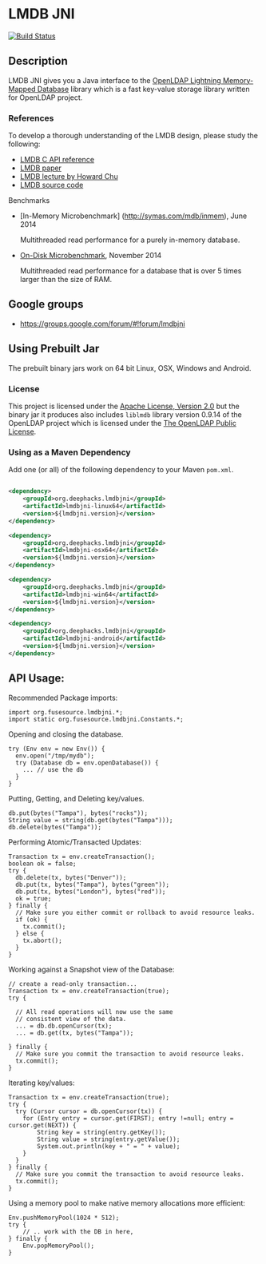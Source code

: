 # LMDB JNI

[![Build Status](https://travis-ci.org/deephacks/lmdbjni.png?branch=master)](https://travis-ci.org/deephacks/lmdbjni)

## Description

LMDB JNI gives you a Java interface to the 
[OpenLDAP Lightning Memory-Mapped Database](http://symas.com/mdb/) library
which is a fast key-value storage library written for OpenLDAP project.

### References

To develop a thorough understanding of the LMDB design, please study the following:

 * [LMDB C API reference](http://symas.com/mdb/doc/group__internal.html)
 * [LMDB paper](http://symas.com/mdb/20120829-LinuxCon-MDB-txt.pdf)
 * [LMDB lecture by Howard Chu](https://www.parleys.com/play/517f58f9e4b0c6dcd95464ae/)
 * [LMDB source code](https://gitorious.org/mdb/mdb/source/libraries/liblmdb)

Benchmarks

* [In-Memory Microbenchmark] (http://symas.com/mdb/inmem), June 2014

   Multithreaded read performance for a purely in-memory database.

* [On-Disk Microbenchmark](http://symas.com/mdb/ondisk), November 2014

   Multithreaded read performance for a database that is over 5 times larger than the size of RAM.

## Google groups

* https://groups.google.com/forum/#!forum/lmdbjni


## Using Prebuilt Jar

The prebuilt binary jars work on 64 bit Linux, OSX, Windows and Android.

### License

This project is licensed under the [Apache License, Version 2.0](http://www.apache.org/licenses/LICENSE-2.0.html) but the binary jar it produces also includes `liblmdb` library version 0.9.14 of the OpenLDAP project which is licensed under the [The OpenLDAP Public License](http://www.openldap.org/software/release/license.html).

### Using as a Maven Dependency

Add one (or all) of the following dependency to your Maven `pom.xml`.

```xml

<dependency>
    <groupId>org.deephacks.lmdbjni</groupId>
    <artifactId>lmdbjni-linux64</artifactId>
    <version>${lmdbjni.version}</version>
</dependency>

<dependency>
    <groupId>org.deephacks.lmdbjni</groupId>
    <artifactId>lmdbjni-osx64</artifactId>
    <version>${lmdbjni.version}</version>
</dependency>

<dependency>
    <groupId>org.deephacks.lmdbjni</groupId>
    <artifactId>lmdbjni-win64</artifactId>
    <version>${lmdbjni.version}</version>
</dependency>

<dependency>
    <groupId>org.deephacks.lmdbjni</groupId>
    <artifactId>lmdbjni-android</artifactId>
    <version>${lmdbjni.version}</version>
</dependency>

```

## API Usage:

Recommended Package imports:

    import org.fusesource.lmdbjni.*;
    import static org.fusesource.lmdbjni.Constants.*;

Opening and closing the database.

    try (Env env = new Env()) {
      env.open("/tmp/mydb");
      try (Database db = env.openDatabase()) {
        ... // use the db
      }
    }

Putting, Getting, and Deleting key/values.

    db.put(bytes("Tampa"), bytes("rocks"));
    String value = string(db.get(bytes("Tampa")));
    db.delete(bytes("Tampa"));

Performing Atomic/Transacted Updates:

    Transaction tx = env.createTransaction();
    boolean ok = false;
    try {
      db.delete(tx, bytes("Denver"));
      db.put(tx, bytes("Tampa"), bytes("green"));
      db.put(tx, bytes("London"), bytes("red"));
      ok = true;
    } finally {
      // Make sure you either commit or rollback to avoid resource leaks.
      if (ok) {
        tx.commit();
      } else {
        tx.abort();
      }
    }

Working against a Snapshot view of the Database:

    // create a read-only transaction...
    Transaction tx = env.createTransaction(true);
    try {
      
      // All read operations will now use the same 
      // consistent view of the data.
      ... = db.db.openCursor(tx);
      ... = db.get(tx, bytes("Tampa"));

    } finally {
      // Make sure you commit the transaction to avoid resource leaks.
      tx.commit();
    }

Iterating key/values:

    Transaction tx = env.createTransaction(true);
    try {
      try (Cursor cursor = db.openCursor(tx)) {
        for (Entry entry = cursor.get(FIRST); entry !=null; entry = cursor.get(NEXT)) {
            String key = string(entry.getKey());
            String value = string(entry.getValue());
            System.out.println(key + " = " + value);
        }
      }
    } finally {
      // Make sure you commit the transaction to avoid resource leaks.
      tx.commit();
    }

Using a memory pool to make native memory allocations more efficient:

    Env.pushMemoryPool(1024 * 512);
    try {
        // .. work with the DB in here, 
    } finally {
        Env.popMemoryPool();
    }

